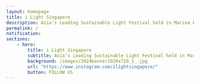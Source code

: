 ```yaml
---
layout: homepage
title: i Light Singapore
description: Asia’s Leading Sustainable Light Festival held in Marina Bay
permalink: /
notification:
sections:
    - hero:
        title: i Light Singapore
        subtitle: Asia’s Leading Sustainable Light Festival held in Marina Bay
        background: /images/2024banner1920x720_1_.jpg
        url: "https://www.instagram.com/ilightsingapore/"
        button: FOLLOW US
---
```

